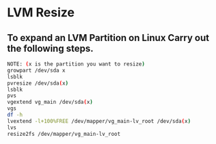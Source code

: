 # LVM Resize
## To expand an LVM Partition on Linux Carry out the following steps. 

``` Bash
NOTE: (x is the partition you want to resize)
growpart /dev/sda x 
lsblk
pvresize /dev/sda(x)
lsblk
pvs
vgextend vg_main /dev/sda(x)
vgs
df -h
lvextend -l+100%FREE /dev/mapper/vg_main-lv_root /dev/sda(x)      
lvs
resize2fs /dev/mapper/vg_main-lv_root
```

